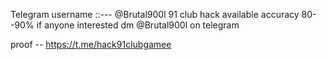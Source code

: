 Telegram username ::--- @Brutal900l
91 club hack available  accuracy 80--90%
if anyone interested dm @Brutal900l on telegram 

  proof -- https://t.me/hack91clubgamee
